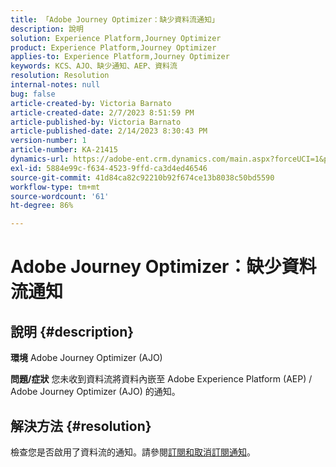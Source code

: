 ```yaml
---
title: 「Adobe Journey Optimizer：缺少資料流通知」
description: 說明
solution: Experience Platform,Journey Optimizer
product: Experience Platform,Journey Optimizer
applies-to: Experience Platform,Journey Optimizer
keywords: KCS、AJO、缺少通知、AEP、資料流
resolution: Resolution
internal-notes: null
bug: false
article-created-by: Victoria Barnato
article-created-date: 2/7/2023 8:51:59 PM
article-published-by: Victoria Barnato
article-published-date: 2/14/2023 8:30:43 PM
version-number: 1
article-number: KA-21415
dynamics-url: https://adobe-ent.crm.dynamics.com/main.aspx?forceUCI=1&pagetype=entityrecord&etn=knowledgearticle&id=3475a73e-29a7-ed11-aad1-6045bd0065f9
exl-id: 5884e99c-f634-4523-9ffd-ca3d4ed46546
source-git-commit: 41d84ca82c92210b92f674ce13b8038c50bd5590
workflow-type: tm+mt
source-wordcount: '61'
ht-degree: 86%

---
```


# Adobe Journey Optimizer：缺少資料流通知

## 說明 {#description}

<b>環境</b>
Adobe Journey Optimizer (AJO)


<b>問題/症狀</b>
您未收到資料流將資料內嵌至 Adobe Experience Platform (AEP) / Adobe Journey Optimizer (AJO) 的通知。


## 解決方法 {#resolution}


檢查您是否啟用了資料流的通知。請參閱[訂閱和取消訂閱通知](https://experienceleague.adobe.com/docs/experience-platform/sources/ui-tutorials/alerts.html?lang=zh-Hant#subscribe-and-unsubscribe-to-alerts)。
